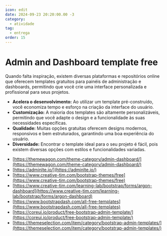 ```yaml
---
icon: edit
date: 2024-09-23 20:20:00.00 -3
category:
  - atividade
tag:
  - entrega
order: 15
---
```



# Admin and Dashboard template free


Quando falta inspiração, existem diversas plataformas e repositórios online que oferecem templates gratuitos para painéis de administração e dashboards, permitindo que você crie uma interface personalizada e profissional para seus projetos.

* **Acelera o desenvolvimento:** Ao utilizar um template pré-construído, você economiza tempo e esforço na criação da interface do usuário.
* **Customização:** A maioria dos templates são altamente personalizáveis, permitindo que você adapte o design e a funcionalidade às suas necessidades específicas.
* **Qualidade:** Muitas opções gratuitas oferecem designs modernos, responsivos e bem estruturados, garantindo uma boa experiência do usuário.
* **Diversidade:** Encontrar o template ideal para o seu projeto é fácil, pois existem diversas opções com estilos e funcionalidades variadas.

- [https://themewagon.com/theme-category/admin-dashboard/](https://themewagon.com/theme-category/admin-dashboard/)
- [https://adminlte.io/](https://adminlte.io/)
- [https://www.creative-tim.com/bootstrap-themes/free](https://www.creative-tim.com/bootstrap-themes/free)
- [https://www.creative-tim.com/learning-lab/bootstrap/forms/argon-dashboard](https://www.creative-tim.com/learning-lab/bootstrap/forms/argon-dashboard)
- [https://www.bootstrapdash.com/all-free-templates](https://www.bootstrapdash.com/all-free-templates)
- [https://coreui.io/product/free-bootstrap-admin-template/](https://coreui.io/product/free-bootstrap-admin-template/)
- [https://themeselection.com/item/category/bootstrap-admin-templates/](https://themeselection.com/item/category/bootstrap-admin-templates/)